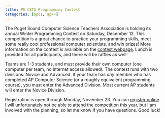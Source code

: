 ```yaml
---
title: PS CSTA Programming Contest
categories: [apcs, ap++]
---
```

The Puget Sound Computer Science Teachers Association is holding its annual Winter Programming Contest on Saturday, December 12.  This competition is a great chance to practice your programming skills, meet some really cool professional computer scientists, and win prizes!  More information on the contest is available on the [contest webpage](http://pscsta.org/pscsta-programming-contest/).  Lunch is provided for all participants, and there will be raffles as well!

Teams are 1-3 students, and must provide their own computer (one computer per team, no internet access allowed).  The contest runs with two divisions: Novice and Advanced.  If your team has _any_ member who has completed AP Computer Science (or a roughly equivalent programming course), you must enter the Advanced Division.  Most current AP students will enter the Novice Division.

Registration is open through Monday, November 23.  You can [register online](https://docs.google.com/forms/d/1rXlmDWoWRvs0-GSRP9xR2O0EGJ4DFifRGQcjrUZs70U/viewform).  I will unfortunately not be able to attend the competition this year, but I am involved with the planning, so let me know if you have questions.  Good luck!
